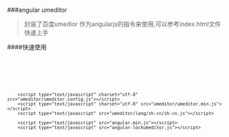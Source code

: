 ###angular umeditor

> 封装了百度umedior 作为angularjs的指令来使用,可以参考index.html文件 快速上手

####快速使用
<pre>
<code>
       <link href="umeditor/themes/default/css/umeditor.css" type="text/css" rel="stylesheet">

        <script type="text/javascript" src="umeditor/third-party/jquery.min.js"></script>
        <script type="text/javascript" charset="utf-8" src="umeditor/umeditor.config.js"></script>
        <script type="text/javascript" charset="utf-8" src="umeditor/umeditor.min.js"></script>
        <script type="text/javascript" src="umeditor/lang/zh-cn/zh-cn.js"></script>

        <script type="text/javascript" src="angular.min.js"></script>
        <script type="text/javascript" src="angular-lockumeditor.js"></script>

</code>
</pre>